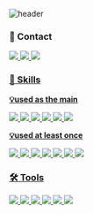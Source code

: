 ![header](https://capsule-render.vercel.app/api?type=venom&color=auto&theme=buefy&height=300&section=header&text=Welcome%20to%20Sohyeon's%20GitHub!&fontSize=50&fontAlignY=30&desc=👋%20Hi%20there!%20I’m%20developer%20who%20tries%20to%20create%20better%20services%20for%20people&descAlignY=50&fontColor=FCB8B8)



### 💌 Contact

<a href="https://booming-coaster-e59.notion.site/Sohyeon-Hong-16ea795e9a6180d78680cb65858c62ba"><img src="https://img.shields.io/badge/Portfolio-D3D3D3.svg?style=for-the-badge&logo=notion&logoColor=000000" />
<a href="https://www.instagram.com/_hxx_sh?igsh=MTBhdDl3ZjJyamsyMQ=="><img src="https://img.shields.io/badge/Instagram-FFB5C0.svg?style=for-the-badge&logo=instagram&logoColor=FF0069" />
<a href="mailto:xxxx83145@gmail.com"><img src="https://img.shields.io/badge/E-Mail_Address-EA4335.svg?style=for-the-badge&logo=gmail&logoColor=FFFFFF" />




### 🌟 Skills


**💡used as the main**

<img src="https://img.shields.io/badge/Python-3776AB.svg?style=for-the-badge&logo=python&logoColor=FFFFFF" /> <img src="https://img.shields.io/badge/C++-00599C.svg?style=for-the-badge&logo=cplusplus&logoColor=FFFFFF" /> <img src="https://img.shields.io/badge/Java-5D87BF.svg?style=for-the-badge&logo=openjdk&logoColor=FFFFFF" /> <img src="https://img.shields.io/badge/Spring-6DB33F.svg?style=for-the-badge&logo=spring&logoColor=FFFFFF" /> <img src="https://img.shields.io/badge/Amazon_AWS-232F3E.svg?style=for-the-badge&logo=amazonwebservices&logoColor=FF9900" /> <img src="https://img.shields.io/badge/MySQL-4479A1.svg?style=for-the-badge&logo=gmail&logoColor=FFFFFF" />



**💡used at least once**

<img src="https://img.shields.io/badge/C-A8B9CC.svg?style=for-the-badge&logo=c&logoColor=FFFFFF" /> <img src="https://img.shields.io/badge/Go_Lang-00ADD8.svg?style=for-the-badge&logo=go&logoColor=FFFFFF" /> <img src="https://img.shields.io/badge/Node.js-5FA04E.svg?style=for-the-badge&logo=nodedotjs&logoColor=FFFFFF" /> <img src="https://img.shields.io/badge/HTML-E34F26.svg?style=for-the-badge&logo=html5&logoColor=FFFFFF" /> <img src="https://img.shields.io/badge/CSS-1572B6.svg?style=for-the-badge&logo=css3&logoColor=FFFFFF" /> <img src="https://img.shields.io/badge/Docker-2496ED.svg?style=for-the-badge&logo=docker&logoColor=FFFFFF" /> <img src="https://img.shields.io/badge/json%20web%20tokens-323330?style=for-the-badge&logo=json-web-tokens&logoColor=pink" />




### 🛠️ Tools

<img src="https://img.shields.io/badge/InteliJIDEA-D3D3D3.svg?style=for-the-badge&logo=intellijidea&logoColor=000000" /> <img src="https://img.shields.io/badge/DataGrip-D3D3D3.svg?style=for-the-badge&logo=datagrip&logoColor=000000" /> <img src="https://img.shields.io/badge/VSCode-0078D7.svg?style=for-the-badge&logo=docker&logoColor=FFFFFF" /> <img src="https://img.shields.io/badge/Microsoft_Excel-217346?style=for-the-badge&logo=microsoft-excel&logoColor=white" /> <img src="https://img.shields.io/badge/Microsoft_PowerPoint-B7472A?style=for-the-badge&logo=microsoft-powerpoint&logoColor=white" /> <img src="https://img.shields.io/badge/Microsoft_Word-2B579A?style=for-the-badge&logo=microsoft-word&logoColor=white" />


